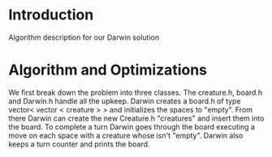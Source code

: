 # Introduction #

Algorithm description for our Darwin solution


# Algorithm and Optimizations #

We first break down the problem into three classes. The creature.h, board.h and Darwin.h handle all the upkeep. Darwin creates a board.h of type vector< vector < creature > > and initializes the spaces to "empty". From there Darwin can create the new Creature.h "creatures" and insert them into the board. To complete a turn Darwin goes through the board executing a move on each space with a creature whose isn't "empty". Darwin also keeps a turn counter and prints the board.